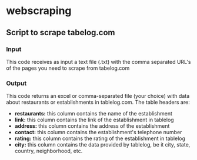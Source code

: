 # webscraping
## Script to scrape tabelog.com

### Input
This code receives as input a text file (.txt) with the comma separated URL's of the pages you need to scrape from tabelog.com

### Output
This code returns an excel or comma-separated file (your choice) with data about restaurants or establishments in tablelog.com.
The table headers are: 
- **restaurants:** this column contains the name of the establishment
- **link:** this column contains the link of the establishment in tablelog
- **address:** this column contains the address of the establishment
- **contact:** this column contains the establishment's telephone number
- **rating:** this column contains the rating of the establishment in tablelog
- **city:** this column contains the data provided by tablelog, be it city, state, country, neighborhood, etc.
